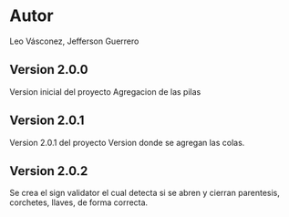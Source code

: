 # Autor
Leo Vásconez, Jefferson Guerrero
## Version 2.0.0
Version inicial del proyecto
Agregacion de las pilas

## Version 2.0.1
Version 2.0.1 del proyecto
Version donde se agregan las colas.

## Version 2.0.2
Se crea el sign validator el cual detecta si se abren y cierran parentesis, corchetes, llaves, de forma correcta.
